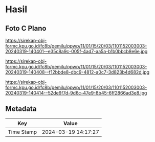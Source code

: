 # Hasil

## Foto C Plano

https://sirekap-obj-formc.kpu.go.id/fc8b/pemilu/ppwp/11/01/15/20/03/1101152003003-20240319-140401--e35c8a9c-005f-4ad7-aa5a-b1b0bbcb8e6e.jpg

https://sirekap-obj-formc.kpu.go.id/fc8b/pemilu/ppwp/11/01/15/20/03/1101152003003-20240319-140408--f12bbde8-dbc9-4812-a0c7-3d823b4d682d.jpg

https://sirekap-obj-formc.kpu.go.id/fc8b/pemilu/ppwp/11/01/15/20/03/1101152003003-20240319-140414--52de6f7d-9d6c-47e9-8b45-6ff2866ad3e8.jpg


## Metadata

| Key        | Value               |
| ---------- | ------------------- |
| Time Stamp | 2024-03-19 14:17:27 |



